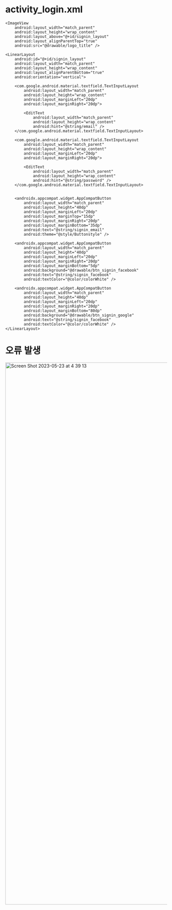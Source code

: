 # activity_login.xml
<?xml version="1.0" encoding="utf-8"?>
<RelativeLayout xmlns:android="http://schemas.android.com/apk/res/android"
    xmlns:app="http://schemas.android.com/apk/res-auto"
    xmlns:tools="http://schemas.android.com/tools"
    android:layout_width="match_parent"
    android:layout_height="match_parent"
    tools:context=".LoginActivity">

    <ImageView
        android:layout_width="match_parent"
        android:layout_height="wrap_content"
        android:layout_above="@+id/signin_layout"
        android:layout_alignParentTop="true"
        android:src="@drawable/logo_title" />

    <LinearLayout
        android:id="@+id/signin_layout"
        android:layout_width="match_parent"
        android:layout_height="wrap_content"
        android:layout_alignParentBottom="true"
        android:orientation="vertical">

        <com.google.android.material.textfield.TextInputLayout
            android:layout_width="match_parent"
            android:layout_height="wrap_content"
            android:layout_marginLeft="20dp"
            android:layout_marginRight="20dp">

            <EditText
                android:layout_width="match_parent"
                android:layout_height="wrap_content"
                android:hint="@string/email" />
        </com.google.android.material.textfield.TextInputLayout>

        <com.google.android.material.textfield.TextInputLayout
            android:layout_width="match_parent"
            android:layout_height="wrap_content"
            android:layout_marginLeft="20dp"
            android:layout_marginRight="20dp">

            <EditText
                android:layout_width="match_parent"
                android:layout_height="wrap_content"
                android:hint="@string/password" />
        </com.google.android.material.textfield.TextInputLayout>


        <androidx.appcompat.widget.AppCompatButton
            android:layout_width="match_parent"
            android:layout_height="40dp"
            android:layout_marginLeft="20dp"
            android:layout_marginTop="15dp"
            android:layout_marginRight="20dp"
            android:layout_marginBottom="35dp"
            android:text="@string/signin_email"
            android:theme="@style/Buttonstyle" />

        <androidx.appcompat.widget.AppCompatButton
            android:layout_width="match_parent"
            android:layout_height="40dp"
            android:layout_marginLeft="20dp"
            android:layout_marginRight="20dp"
            android:layout_marginBottom="5dp"
            android:background="@drawable/btn_signin_facebook"
            android:text="@string/signin_facebook"
            android:textColor="@color/colorWhite" />

        <androidx.appcompat.widget.AppCompatButton
            android:layout_width="match_parent"
            android:layout_height="40dp"
            android:layout_marginLeft="20dp"
            android:layout_marginRight="20dp"
            android:layout_marginBottom="80dp"
            android:background="@drawable/btn_signin_google"
            android:text="@string/signin_facebook"
            android:textColor="@color/colorWhite" />
    </LinearLayout>

</RelativeLayout>

# 오류 발생
<img width="1689" alt="Screen Shot 2023-05-23 at 4 39 13" src="https://github.com/QQWaseokE/Today-I-Learned/assets/127533265/5b3e9f2f-07d7-41c0-a378-dc0aee9db1fc">


